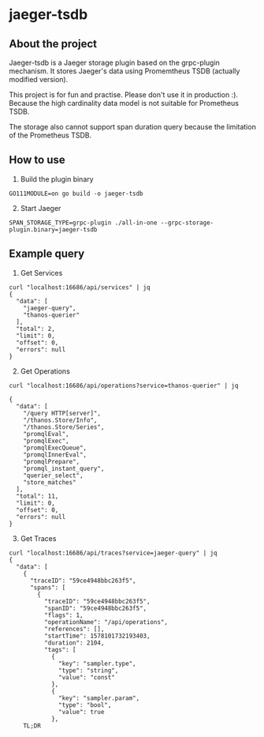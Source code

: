 # jaeger-tsdb

## About the project

Jaeger-tsdb is a Jaeger storage plugin based on the grpc-plugin mechanism. It stores Jaeger's data using Promemtheus TSDB (actually modified version).

This project is for fun and practise. Please don't use it in production :). Because the high cardinality data model is not suitable for Prometheus TSDB.

The storage also cannot support span duration query because the limitation of the Prometheus TSDB.

## How to use

1. Build the plugin binary

```
GO111MODULE=on go build -o jaeger-tsdb 
```

2. Start Jaeger

```
SPAN_STORAGE_TYPE=grpc-plugin ./all-in-one --grpc-storage-plugin.binary=jaeger-tsdb
```

## Example query

1. Get Services

```
curl "localhost:16686/api/services" | jq
{
  "data": [
    "jaeger-query",
    "thanos-querier"
  ],
  "total": 2,
  "limit": 0,
  "offset": 0,
  "errors": null
}
```

2. Get Operations

```
curl "localhost:16686/api/operations?service=thanos-querier" | jq

{
  "data": [
    "/query HTTP[server]",
    "/thanos.Store/Info",
    "/thanos.Store/Series",
    "promqlEval",
    "promqlExec",
    "promqlExecQueue",
    "promqlInnerEval",
    "promqlPrepare",
    "promql_instant_query",
    "querier_select",
    "store_matches"
  ],
  "total": 11,
  "limit": 0,
  "offset": 0,
  "errors": null
}
```

3. Get Traces

```
curl "localhost:16686/api/traces?service=jaeger-query" | jq
{
  "data": [
    {
      "traceID": "59ce4948bbc263f5",
      "spans": [
        {
          "traceID": "59ce4948bbc263f5",
          "spanID": "59ce4948bbc263f5",
          "flags": 1,
          "operationName": "/api/operations",
          "references": [],
          "startTime": 1578101732193403,
          "duration": 2104,
          "tags": [
            {
              "key": "sampler.type",
              "type": "string",
              "value": "const"
            },
            {
              "key": "sampler.param",
              "type": "bool",
              "value": true
            },
    TL;DR
```